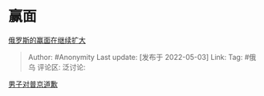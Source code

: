 # 赢面
[俄罗斯的赢面在继续扩大](https://zhuanlan.zhihu.com/p/508743638)

> Author: #Anonymity
> Last update: [发布于 2022-05-03]
> Link:
> Tag: #俄乌
> 评论区:
> 泛讨论:

[男子对普京道歉](http://link.zhihu.com/?target=https%3A//m.bilibili.com/video/BV18Y4y1k7H2%3Fp%3D1%26share_medium%3Dandroid%26share_plat%3Dandroid%26share_session_id%3D4208a945-187b-4849-8fc8-c27d8b1fd279%26share_source%3DCOPY%26share_tag%3Ds_i%26timestamp%3D1651556154%26unique_k%3DTilcGUJ%26share_times%3D1)
